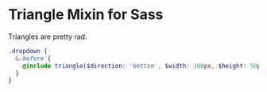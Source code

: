 # Triangle Mixin for Sass

Triangles are pretty rad.

```scss
.dropdown {
  &:before {
    @include triangle($direction: 'bottom', $width: 100px, $height: 50px, $color: black);
  }
}
```